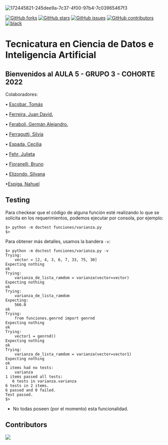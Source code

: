 ![172445821-245dee9a-7c37-4f00-97b4-7c03965467f3](https://user-images.githubusercontent.com/105888331/173205673-c8ded2e2-6f02-4b6a-b370-a13a5e046e60.png)

[![GitHub forks](https://img.shields.io/github/forks/ispc-programador2022/a5g3-a5g3)](https://github.com/ispc-programador2022/a5g3-a5g3/network)
[![GitHub stars](https://img.shields.io/github/stars/ispc-programador2022/a5g3-a5g3)](https://github.com/ispc-programador2022/a5g3-a5g3/stargazers)
[![GitHub issues](https://img.shields.io/github/issues/ispc-programador2022/a5g3-a5g3)](https://github.com/ispc-programador2022/a5g3-a5g3/issues)
[![GitHub contributors](https://img.shields.io/github/contributors/ispc-programador2022/a5g3-a5g3?color=green)](https://github.com/ispc-programador2022/a5g3-a5g3/graphs/contributors)
[![black](https://img.shields.io/badge/code%20style-black-000000.svg)](https://github.com/psf/black)

# Tecnicatura en Ciencia de Datos e Inteligencia Artificial

## Bienvenidos al AULA 5 - GRUPO 3 - COHORTE 2022

Colaboradores:

• [Escobar, Tomás](https://github.com/tomasescobar24)

• [Ferreira, Juan David.](https://github.com/juniors90)

• [Feraboli, Germán Alejandro.](https://github.com/IAferaboli)

• [Ferragutti, Silvia](https://github.com/ferrsil)

• [Espada, Cecilia](https://github.com/ceciespada) 

• [Fehr, Julieta](https://github.com/julietacfehr) 

• [Fioranelli, Bruno](https://github.com/brufio)

• [Elizondo, Silvana](https://github.com/silelizondo)

•[Espiga, Nahuel](https://github.com/espiganahuel)


## Testing

Para checkear que el código de alguna función esté realizando
lo que se solicita en los requerimientos, podemos ejecutar por
consola, por ejemplo:

```
$> python -m doctest funciones/varianza.py
$>
```

Para obtener más detalles, usamos la bandera `-v`:

```
$> python -m doctest funciones/varianza.py -v     
Trying:
    vector = [2, 4, 3, 6, 7, 33, 75, 30]
Expecting nothing
ok
Trying:
    varianza_de_lista_ramdom = varianza(vector=vector)
Expecting nothing
ok
Trying:
    varianza_de_lista_ramdom
Expecting:
    566.0
ok
Trying:
    from funciones.genrnd import genrnd
Expecting nothing
ok
Trying:
    vector1 = genrnd()
Expecting nothing
ok
Trying:
    varianza_de_lista_ramdom = varianza(vector=vector1)
Expecting nothing
ok
1 items had no tests:
    varianza
1 items passed all tests:
   6 tests in varianza.varianza
6 tests in 2 items.
6 passed and 0 failed.
Test passed.
$>
```

- No todas poseen (por el momento) esta funcionalidad.

## Contributors

<a href="https://github.com/ispc-programador2022/a5g3-a5g3/graphs/contributors">
  <img src="https://contrib.rocks/image?repo=ispc-programador2022/a5g3-a5g3" />
</a>

